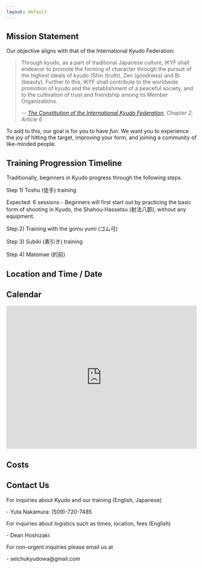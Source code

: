 ```yaml
---
layout: default
---
```


## Mission Statement

Our objective aligns with that of the International Kyudo Federation:

> Through kyudo, as a part of traditional Japanese culture, IKYF shall endeavor to promote the
> forming of character through the pursuit of the highest ideals of kyudo (Shin (truth), Zen (goodness) and
> Bi (beauty). Further to this, IKYF shall contribute to the worldwide promotion of kyudo and the
> establishment of a peaceful society, and to the cultivation of trust and friendship among its Member
> Organizations.
>
> -- <cite>[The Constitution of the International Kyudo Federation](https://www.ikyf.org/pdf/constitution_201506.pdf), Chapter 2, Article 6</cite>

To add to this, our goal is for you to have *fun*. We want you to experience the joy of hitting the target, improving your form, and joining a community of like-minded people.

## Training Progression Timeline

Traditionally, beginners in Kyudo progress through the following steps.

<dl><dt>Step 1) Toshu (徒手) training</dt></dl>
Expected: 6 sessions
- Beginners will first start out by practicing the basic form of shooting in Kyudo, the Shahou-Hassetsu (射法八節), without any equipment.
<dl><dt>Step 2) Training with the gomu yumi (ゴム弓)</dt></dl>
<dl><dt>Step 3) Subiki (素引き) training</dt></dl>
<dl><dt>Step 4) Matomae (的前)</dt></dl>


## Location and Time / Date

## Calendar
<style>
  .responsiveCal {
    position: relative; padding-bottom: 75%; height: 0; overflow: hidden;
  }

  .responsiveCal iframe {
    position: absolute; top:0; left: 0; width: 100%; height: 100%;
  }

  @media all and (min-width: 768px) {
      .deskContent {display:block;}
      .phoneContent {display:none;}
  }

  @media all and (max-width: 767px) {
      .deskContent {display:none;}
      .phoneContent {display:block;}
  }
</style>
<div class="responsiveCal">
  <iframe src="https://calendar.google.com/calendar/embed?src=b68d2b8ece471f9300ceee46c4501d8697df36831335dbe20c5f3d9c6a8a7b67%40group.calendar.google.com&ctz=America%2FLos_Angeles" style="border: 0" width="800" height="600" frameborder="0" scrolling="no"></iframe>
</div>

## Costs

## Contact Us
<dl><dt>For inquiries about Kyudo and our training (English, Japanese)</dt></dl>
- Yuta Nakamura: (509)-720-7485

<dl><dt>For inquiries about logistics such as times, location, fees (English)</dt></dl>
- Dean Hoshizaki:

<dl><dt>For non-urgent inquiries please email us at</dt></dl>
- seichukyudowa@gmail.com

